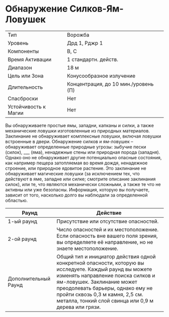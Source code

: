 
# Обнаружение Силков-Ям-Ловушек

|                      |                                      |
| -------------------- | ------------------------------------ |
| Тип                  | Ворожба                              |
| Уровень              | Дрд 1, Рджр 1                        |
| Компоненты           | В, С                                 |
| Время Активации      | 1 стандартн. действ.                 |
| Диапазон             | 18 м                                 |
| Цель или Зона        | Конусообразное излучение             |
| Длительность         | Концентрация, до 10 мин./уровень (П) |
| Спасброски           | Нет                                  |
| Устойчивость к Магии | Нет                                  |

Вы обнаруживаете простые ямы, западни, капканы и силки, а также механические ловушки изготовленные из природных материалов. Заклинание не обнаруживает комплексные ловушки, включая ловушки встроенные в двери. Обнаружение силков и ям-ловушек – обнаруживает определенные природные угрозы: зыбучие пески (силок), ___ (яма), ненадежные стены или природная порода (западня). Однако оно не обнаруживает другие потенциально опасные состояния, как например пещера затопляемая во время дождя, ненадежное строение, или природное ядовитое растение. Это заклинание не обнаруживает магические ловушки (за исключением тех, что действуют в яме, западне или силке; смотрите описание заклинания силок), или те, что являются механически сложными, а также те что не активны или уже безопасны. Информация, которую вы получаете, зависит от того, насколько долго вы наблюдали за определенной областью.

| Раунд                | Действие                                                                                                                                                                                                                                                                                                  |
| -------------------- | --------------------------------------------------------------------------------------------------------------------------------------------------------------------------------------------------------------------------------------------------------------------------------------------------------- |
| 1-ый раунд           | Присутствие или отсутствие опасностей.                                                                                                                                                                                                                                                                    |
| 2-ой раунд           | Число опасностей и их местоположение. Если опасность вне вашего поля зрения, вы определяете её направление, но не знаете местоположение.                                                                                                                                                                  | 
| Дополнительный Раунд | Общий тип и инициатор действия одной конкретной опасности, которую вы исследуете. Каждый раунд вы можете изменять направление поиска силков и ям-ловушек. Заклинание может преодолевать барьеры, однако ему не пройти сквозь 0,3 м камня, 2,5 см. металла, тонкий слой свинца или 0,9 м дерева или грязи. |

